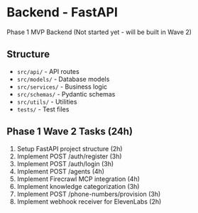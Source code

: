 # Backend - FastAPI

Phase 1 MVP Backend (Not started yet - will be built in Wave 2)

## Structure
- `src/api/` - API routes
- `src/models/` - Database models
- `src/services/` - Business logic
- `src/schemas/` - Pydantic schemas
- `src/utils/` - Utilities
- `tests/` - Test files

## Phase 1 Wave 2 Tasks (24h)
1. Setup FastAPI project structure (2h)
2. Implement POST /auth/register (3h)
3. Implement POST /auth/login (3h)
4. Implement POST /agents (4h)
5. Implement Firecrawl MCP integration (4h)
6. Implement knowledge categorization (3h)
7. Implement POST /phone-numbers/provision (3h)
8. Implement webhook receiver for ElevenLabs (2h)
